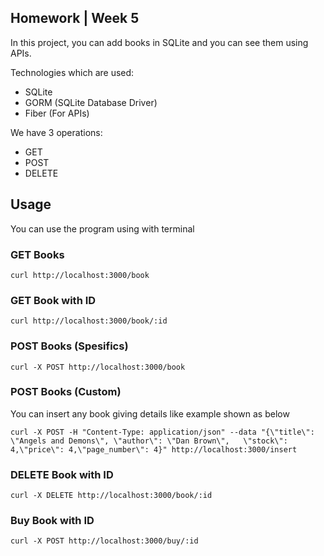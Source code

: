 ## Homework | Week 5

In this project, you can add books in SQLite and you can see them using APIs. 

Technologies which are used:
-   SQLite
-   GORM (SQLite Database Driver)
-   Fiber (For APIs)

We have 3 operations:
- GET
- POST
- DELETE

## Usage

You can use the program using with terminal

### GET Books
```
curl http://localhost:3000/book
```
### GET Book with ID
```
curl http://localhost:3000/book/:id
```

### POST Books (Spesifics)
```
curl -X POST http://localhost:3000/book 
```
### POST Books (Custom)

You can insert any book giving details like example shown as below

```
curl -X POST -H "Content-Type: application/json" --data "{\"title\": \"Angels and Demons\", \"author\": \"Dan Brown\",   \"stock\": 4,\"price\": 4,\"page_number\": 4}" http://localhost:3000/insert
```
### DELETE Book with ID
```
curl -X DELETE http://localhost:3000/book/:id
```

### Buy Book with ID
```
curl -X POST http://localhost:3000/buy/:id
```